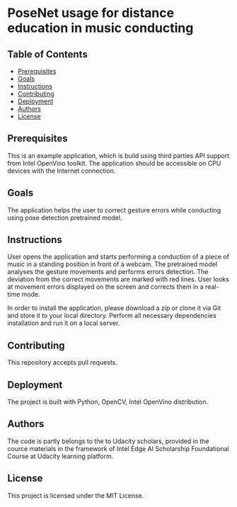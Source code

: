 # PoseNet usage for distance education in music conducting

## Table of Contents

* [Prerequisites](#prerequisites)
* [Goals](#goals)
* [Instructions](#instructions)
* [Contributing](#contributing)
* [Deployment](#deployment)
* [Authors](#authors)
* [License](#license)


## Prerequisites

This is an example application, which is build using third parties API support from Intel OpenVino toolkit. The application should be accessible on CPU devices with the Internet connection.

## Goals

The application helps the user to correct gesture errors while conducting using pose detection pretrained model.

## Instructions

User opens the application and starts performing a conduction of a piece of music in a standing position in front of a webcam. The pretrained model analyses the gesture movements and performs errors detection. The deviation from the correct movements are marked with red lines. User looks at movement errors displayed on the screen and corrects them in a real-time mode.

In order to install the application, please download a zip or clone it via Git and store it to your local directory. Perform all necessary dependencies installation and run it on a local server.

## Contributing

This repository accepts pull requests.

## Deployment

The project is built with Python, OpenCV, Intel OpenVino distribution.

## Authors

The code is partly belongs to the to Udacity scholars, provided in the cource materials in the framework of Intel Edge AI Scholarship Foundational Course at Udacity learning platform.

## License

This project is licensed under the MIT License.
